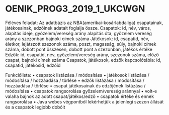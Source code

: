 # OENIK_PROG3_2019_1_UKCWGN
Féléves feladat:
Az adatbázis az NBA(amerikai-kosárlabdaliga) csapatainak, játékosainak, edzőinek adatait foglalja össze.
Csapatok: id, név, város, alapítás ideje, győzelem/vereség arány alapítás óta, győzelem vereség arány a szezonban bajnoki címek száma
Játékosok: id, csapatid, név, életkor, lejátszott szezonok száma, poszt, magasság, súly, bajnoki címek száma, dobott pont összesen, dobott pont a szezonban, játékos értéke
Edzők: id, csapatid, név,  győzelem/vereség arány, szezonok száma, előző csapat, bajnoki címek száma
Csapatok, játékosok, edzők kapcsolótábla: id, csapatid, játékosid, edzőid

Funkciólista: 
•	csapatok listázása / módosítása
•	játékosok listázása / módosítása / hozzáadása / törlése
•	edzők listázása / módosítása / hozzáadása / törlése
•	csapat játékosainak és edzőjének listázása / módosítása
•	csapatok rangsorolása győzelem/vereség aránnyal
•	volt-e valaha bajnok az adott csapat/játékos/edző
•	csapatok értéke és ennek rangsorolása
•	Java webes végpontból lekérhetjük a jelenlegi szezon állását és a csapatok legjobb dobóit


